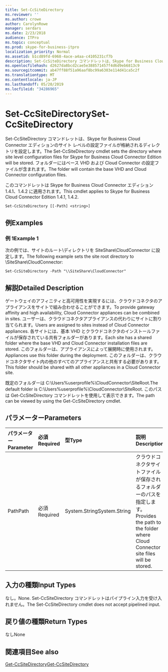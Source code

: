 ```yaml
---
title: Set-CcSiteDirectory
ms.reviewer: ''
ms.author: crowe
author: CarolynRowe
manager: serdars
ms.date: 2/23/2018
audience: ITPro
ms.topic: conceptual
ms.prod: skype-for-business-itpro
localization_priority: Normal
ms.assetid: b1cd89fd-6968-4ace-a4aa-c4105231cf7b
description: Set-CcSiteDirectory コマンドレットは、Skype for Business Cloud Connector エディションのサイト レベルの設定ファイルが格納されるディレクトリを設定します。 フォルダーにはベース VHD および Cloud Connector の設定ファイルが含まれます。
ms.openlocfilehash: d2627da8bcd2cae5e388571457f4d6d9eb6813c9
ms.sourcegitcommit: ab47ff88f51a96aaf8bc99a6303e114d41ca5c2f
ms.translationtype: MT
ms.contentlocale: ja-JP
ms.lasthandoff: 05/20/2019
ms.locfileid: "34286965"
---
```

# <a name="set-ccsitedirectory"></a><span data-ttu-id="35b08-104">Set-CcSiteDirectory</span><span class="sxs-lookup"><span data-stu-id="35b08-104">Set-CcSiteDirectory</span></span>
 
<span data-ttu-id="35b08-105">Set-CcSiteDirectory コマンドレットは、Skype for Business Cloud Connector エディションのサイト レベルの設定ファイルが格納されるディレクトリを設定します。</span><span class="sxs-lookup"><span data-stu-id="35b08-105">The Set-CcSiteDirectory cmdlet sets the directory where site level configuration files for Skype for Business Cloud Connector Edition will be stored.</span></span> <span data-ttu-id="35b08-106">フォルダーにはベース VHD および Cloud Connector の設定ファイルが含まれます。</span><span class="sxs-lookup"><span data-stu-id="35b08-106">The folder will contain the base VHD and Cloud Connector configuration files.</span></span>
  
<span data-ttu-id="35b08-107">このコマンドレットは Skype for Business Cloud Connector エディション 1.4.1、1.4.2 に適用されます。</span><span class="sxs-lookup"><span data-stu-id="35b08-107">This cmdlet applies to Skype for Business Cloud Connector Edition 1.4.1, 1.4.2.</span></span>
  
```
Set-CcSiteDirectory [[-Path] <string>]
```

## <a name="examples"></a><span data-ttu-id="35b08-108">例</span><span class="sxs-lookup"><span data-stu-id="35b08-108">Examples</span></span>
<span data-ttu-id="35b08-109"><a name="Examples"> </a></span><span class="sxs-lookup"><span data-stu-id="35b08-109"></span></span>

### <a name="example-1"></a><span data-ttu-id="35b08-110">例 1</span><span class="sxs-lookup"><span data-stu-id="35b08-110">Example 1</span></span>

<span data-ttu-id="35b08-111">次の例では、サイトのルート\\ディレクトリを SiteShare\CloudConnector に設定します。</span><span class="sxs-lookup"><span data-stu-id="35b08-111">The following example sets the site root directory to \\SiteShare\CloudConnector:</span></span>
  
```
Set-CcSiteDirectory -Path "\\SiteShare\CloudConnector"
```

## <a name="detailed-description"></a><span data-ttu-id="35b08-112">解説</span><span class="sxs-lookup"><span data-stu-id="35b08-112">Detailed Description</span></span>
<span data-ttu-id="35b08-113"><a name="DetailedDescription"> </a></span><span class="sxs-lookup"><span data-stu-id="35b08-113"></span></span>

<span data-ttu-id="35b08-114">ゲートウェイのアフィニティと高可用性を実現するには、クラウドコネクタのアプライアンスをサイトで組み合わせることができます。</span><span class="sxs-lookup"><span data-stu-id="35b08-114">To provide gateway affinity and high availability, Cloud Connector appliances can be combined in sites.</span></span> <span data-ttu-id="35b08-115">ユーザーは、クラウドコネクタアプライアンスの代わりにサイトに割り当てられます。</span><span class="sxs-lookup"><span data-stu-id="35b08-115">Users are assigned to sites instead of Cloud Connector appliances.</span></span> <span data-ttu-id="35b08-116">各サイトには、基本 VHD とクラウドコネクタのインストールファイルが保存されている共有フォルダーがあります。</span><span class="sxs-lookup"><span data-stu-id="35b08-116">Each site has a shared folder where the base VHD and Cloud Connector installation files are stored.</span></span> <span data-ttu-id="35b08-117">このフォルダーは、アプライアンスによって展開時に使用されます。</span><span class="sxs-lookup"><span data-stu-id="35b08-117">Appliances use this folder during the deployment.</span></span> <span data-ttu-id="35b08-118">このフォルダーは、クラウドコネクタサイト内の他のすべてのアプライアンスと共有する必要があります。</span><span class="sxs-lookup"><span data-stu-id="35b08-118">This folder should be shared with all other appliances in a Cloud Connector site.</span></span>
  
<span data-ttu-id="35b08-119">既定のフォルダーは C:\Users\%userprofile%\CloudConnector\SiteRoot.</span><span class="sxs-lookup"><span data-stu-id="35b08-119">The default folder is C:\Users\%userprofile%\CloudConnector\SiteRoot.</span></span> <span data-ttu-id="35b08-120">このパスは Get-CcSiteDirectory コマンドレットを使用して表示できます。</span><span class="sxs-lookup"><span data-stu-id="35b08-120">The path can be viewed by using the Get-CcSiteDirectory cmdlet.</span></span>
  
## <a name="parameters"></a><span data-ttu-id="35b08-121">パラメーター</span><span class="sxs-lookup"><span data-stu-id="35b08-121">Parameters</span></span>
<span data-ttu-id="35b08-122"><a name="DetailedDescription"> </a></span><span class="sxs-lookup"><span data-stu-id="35b08-122"></span></span>

|<span data-ttu-id="35b08-123">**パラメーター**</span><span class="sxs-lookup"><span data-stu-id="35b08-123">**Parameter**</span></span>|<span data-ttu-id="35b08-124">**必須**</span><span class="sxs-lookup"><span data-stu-id="35b08-124">**Required**</span></span>|<span data-ttu-id="35b08-125">**型**</span><span class="sxs-lookup"><span data-stu-id="35b08-125">**Type**</span></span>|<span data-ttu-id="35b08-126">**説明**</span><span class="sxs-lookup"><span data-stu-id="35b08-126">**Description**</span></span>|
|:-----|:-----|:-----|:-----|
| <span data-ttu-id="35b08-127">Path</span><span class="sxs-lookup"><span data-stu-id="35b08-127">Path</span></span> <br/> | <span data-ttu-id="35b08-128">必須</span><span class="sxs-lookup"><span data-stu-id="35b08-128">Required</span></span> <br/> | <span data-ttu-id="35b08-129">System.String</span><span class="sxs-lookup"><span data-stu-id="35b08-129">System.String</span></span> <br/> |<span data-ttu-id="35b08-130">クラウドコネクタサイトファイルが保存されるフォルダーのパスを指定します。</span><span class="sxs-lookup"><span data-stu-id="35b08-130">Provides the path to the folder where Cloud Connector site files will be stored.</span></span>  <br/> |
   
## <a name="input-types"></a><span data-ttu-id="35b08-131">入力の種類</span><span class="sxs-lookup"><span data-stu-id="35b08-131">Input Types</span></span>
<span data-ttu-id="35b08-132"><a name="InputTypes"> </a></span><span class="sxs-lookup"><span data-stu-id="35b08-132"></span></span>

<span data-ttu-id="35b08-133">なし。</span><span class="sxs-lookup"><span data-stu-id="35b08-133">None.</span></span> <span data-ttu-id="35b08-134">Set-CcSiteDirectory コマンドレットはパイプライン入力を受け入れません。</span><span class="sxs-lookup"><span data-stu-id="35b08-134">The Set-CcSiteDirectory cmdlet does not accept pipelined input.</span></span>
  
## <a name="return-types"></a><span data-ttu-id="35b08-135">戻り値の種類</span><span class="sxs-lookup"><span data-stu-id="35b08-135">Return Types</span></span>
<span data-ttu-id="35b08-136"><a name="ReturnTypes"> </a></span><span class="sxs-lookup"><span data-stu-id="35b08-136"></span></span>

<span data-ttu-id="35b08-137">なし</span><span class="sxs-lookup"><span data-stu-id="35b08-137">None</span></span>
  
## <a name="see-also"></a><span data-ttu-id="35b08-138">関連項目</span><span class="sxs-lookup"><span data-stu-id="35b08-138">See also</span></span>
<span data-ttu-id="35b08-139"><a name="ReturnTypes"> </a></span><span class="sxs-lookup"><span data-stu-id="35b08-139"></span></span>

[<span data-ttu-id="35b08-140">Get-CcSiteDirectory</span><span class="sxs-lookup"><span data-stu-id="35b08-140">Get-CcSiteDirectory</span></span>](get-ccsitedirectory.md)
  

